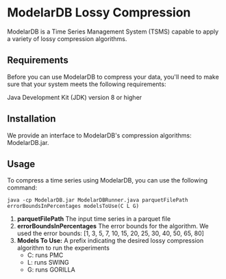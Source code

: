  
# ModelarDB Lossy Compression

ModelarDB is a Time Series Management System (TSMS) capable to apply a variety of lossy compression algorithms.


## Requirements

Before you can use ModelarDB to compress your data, you'll need to make sure that your system meets the following requirements:

Java Development Kit (JDK) version 8 or higher

## Installation

We provide an interface to ModelarDB's compression algorithms: ModelarDB.jar.

## Usage

To compress a time series using ModelarDB, you can use the following command:

`java -cp ModelarDB.jar ModelarDBRunner.java parquetFilePath errorBoundsInPercentages modelsToUse(C L G)`

1. **parquetFilePath** The input time series in a parquet file   
2. **errorBoundsInPercentages** The error bounds for the algorithm. We used the error bounds: [1, 3, 5, 7, 10, 15, 20, 25, 30, 40, 50, 65, 80]   
3. **Models To Use:** A prefix indicating the desired lossy compression algorithm to run the experiments
   * C: runs PMC
   * L: runs SWING
   * G: runs GORILLA